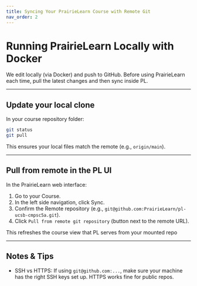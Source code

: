 ```yaml
---
title: Syncing Your PrairieLearn Course with Remote Git
nav_order: 2
---
```


# Running PrairieLearn Locally with Docker
We edit locally (via Docker) and push to GitHub. Before using PrairieLearn each time, pull the latest changes and then sync inside PL.

---

## Update your local clone
In your course repository folder:
   ```bash
   git status
   git pull
   ```
This ensures your local files match the remote (e.g., `origin/main`).

---

## Pull from remote in the PL UI

In the PrairieLearn web interface:
1. Go to your Course.
2. In the left side navigation, click Sync.
3. Confirm the Remote repository (e.g., `git@github.com:PrairieLearn/pl-ucsb-cmpsc5a.git`).
4. Click `Pull from remote git repository` (button next to the remote URL).

This refreshes the course view that PL serves from your mounted repo

---

## Notes & Tips 
- SSH vs HTTPS: If using `git@github.com:...`, make sure your machine has the right SSH keys set up. HTTPS works fine for public repos.
